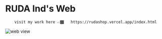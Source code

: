 # RUDA Ind's Web
        visit my work here 👉🏾   https://rudashop.vercel.app/index.html
<img src="https://rudashop.vercel.app/img/logo-ruda.png" alt="web view">
